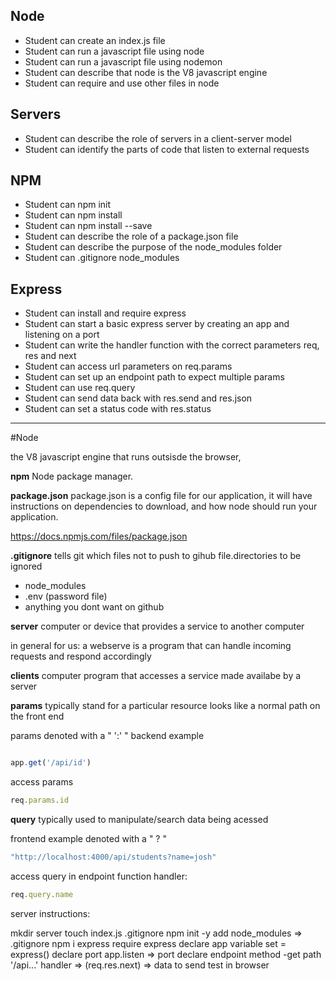 ## Node

- Student can create an index.js file
- Student can run a javascript file using node
- Student can run a javascript file using nodemon
- Student can describe that node is the V8 javascript engine
- Student can require and use other files in node

## Servers

- Student can describe the role of servers in a client-server model
- Student can identify the parts of code that listen to external requests

## NPM

- Student can npm init
- Student can npm install
- Student can npm install --save
- Student can describe the role of a package.json file
- Student can describe the purpose of the node_modules folder
- Student can .gitignore node_modules

## Express

- Student can install and require express
- Student can start a basic express server by creating an app and listening on a port
- Student can write the handler function with the correct parameters req, res and next
- Student can access url parameters on req.params
- Student can set up an endpoint path to expect multiple params
- Student can use req.query
- Student can send data back with res.send and res.json
- Student can set a status code with res.status

---


#Node

the V8 javascript engine that runs outsisde the browser,

**npm**
Node package manager.

**package.json**
package.json is a config file for our application, it will have instructions on 
dependencies to download, and how node should run your application.

https://docs.npmjs.com/files/package.json


**.gitignore**
tells git which files not to push to gihub
file.directories to be ignored

- node_modules
- .env (password file)
- anything you dont want on github


**server**
computer or device that provides a service to another computer

in general for us:
a webserve is a program that can handle incoming requests and respond accordingly

**clients**
computer program that accesses a service made availabe by a server

**params**
typically stand for a particular resource
looks like a normal path on the front end

params denoted with a " ':' "
backend example
```js

app.get('/api/id')

```

access params
```js
req.params.id

```

**query**
typically used to manipulate/search data
being acessed

frontend example
denoted with a " ? "
```js
"http://localhost:4000/api/students?name=josh"

```

access query in endpoint function handler:
```js
req.query.name
```


server instructions:

mkdir server
touch index.js .gitignore
npm init -y
add node_modules => .gitignore
npm i express
require express
declare app variable set = express()
declare port 
app.listen => port
declare endpoint
method -get
path '/api...'
handler => (req.res.next) => data to send
test in browser
